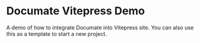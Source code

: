 # Documate Vitepress Demo

A demo of how to integrate Documate into Vitepress site. You can also use this as a template to start a new project.
